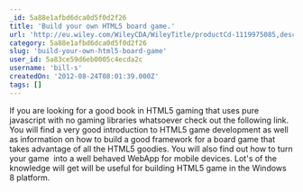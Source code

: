 ```yaml
---
_id: 5a88e1afbd6dca0d5f0d2f26
title: 'Build your own HTML5 board game.'
url: 'http://eu.wiley.com/WileyCDA/WileyTitle/productCd-1119975085,descCd-DOWNLOAD.html'
category: 5a88e1afbd6dca0d5f0d2f26
slug: 'build-your-own-html5-board-game'
user_id: 5a83ce59d6eb0005c4ecda2c
username: 'bill-s'
createdOn: '2012-08-24T08:01:39.000Z'
tags: []
---
```


If you are looking for a good book in HTML5 gaming that uses pure javascript with no gaming libraries whatsoever check out the following link. You will find a very good introduction to HTML5 game development as well as information on how to build a good framework for a board game that takes advantage of all the HTML5 goodies. You will also find out how to turn your game  into a well behaved WebApp for mobile devices. Lot's of the knowledge will get will be useful for building HTML5 game in the Windows 8 platform.
